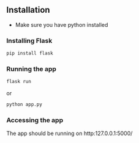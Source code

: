 ## Installation
- Make sure you have python installed
### Installing Flask
```bash
pip install flask
```
### Running the app
```bash
flask run
```
or
```bash
python app.py
```

### Accessing the app
The app should be running on http:127.0.0.1:5000/